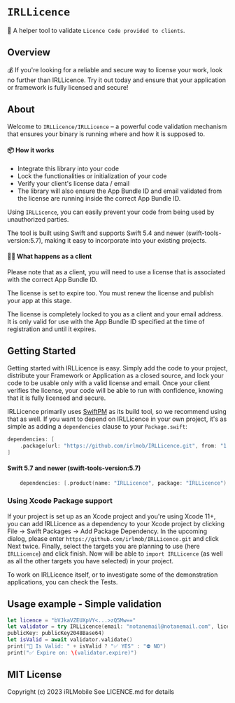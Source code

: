 # ``IRLLicence``

🔐 A helper tool to validate `Licence Code provided to clients`.

## Overview

💰 If you're looking for a reliable and secure way to license your work, look no further than IRLLicence. Try it out today and ensure that your application or framework is fully licensed and secure!

## About

Welcome to ``IRLLicence/IRLLicence`` – a powerful code validation mechanism that ensures your binary is running where and how it is supposed to. 

#### 📦 How it works

- Integrate this library into your code
- Lock the functionalities or initialization of your code
- Verify your client's license data / email
- The library will also ensure the App Bundle ID and email validated from the license are running inside the correct App Bundle ID.

Using ``IRLLicence``, you can easily prevent your code from being used by unauthorized parties. 

The tool is built using Swift and supports Swift 5.4 and newer (swift-tools-version:5.7), making it easy to incorporate into your existing projects.

#### 💁‍♂️ What happens as a client

Please note that as a client, you will need to use a license that is associated with the correct App Bundle ID. 

The license is set to expire too. You must renew the license and publish your app at this stage.

The license is completely locked to you as a client and your email address. It is only valid for use with the App Bundle ID specified at the time of registration and until it expires.

## Getting Started

Getting started with IRLLicence is easy. Simply add the code to your project, distribute your Framework or Application as a closed source, and lock your code to be usable only with a valid license and email. Once your client verifies the license, your code will be able to run with confidence, knowing that it is fully licensed and secure.

IRLLicence primarily uses [SwiftPM](https://swift.org/package-manager/) as its build tool, so we recommend using that as well. If you want to depend on IRLLicence in your own project, it's as simple as adding a `dependencies` clause to your `Package.swift`:

```swift
dependencies: [
    .package(url: "https://github.com/irlmob/IRLLicence.git", from: "1.0.3")
]
```

#### Swift 5.7 and newer (swift-tools-version:5.7)
```swift
    dependencies: [.product(name: "IRLLicence", package: "IRLLicence") ]
```

### Using Xcode Package support

If your project is set up as an Xcode project and you're using Xcode 11+, you can add IRLLicence as a dependency to your
Xcode project by clicking File -> Swift Packages -> Add Package Dependency. In the upcoming dialog, please enter
`https://github.com/irlmob/IRLLicence.git` and click Next twice. Finally, select the targets you are planning to use (here `IRLLicence`) and click finish. Now will be able to `import IRLLicence` (as well as all
the other targets you have selected) in your project.

To work on IRLLicence itself, or to investigate some of the demonstration applications, you can check the Tests.

## Usage example - Simple validation

```swift
let licence = "bVJkaVZEUXpVY<...>zQ5Mw=="
let validator = try IRLLicence(email: "notanemail@notanemail.com", licence: licence,
publicKey: publicKey2048Base64)
let isValid = await validator.validate()
print("🔄 Is Valid: " + isValid ? "✅ YES" : "⛔️ NO")
print("✅ Expire on: \(validator.expire)")
```

## MIT License
Copyright (c) 2023 iRLMobile
See LICENCE.md for details
